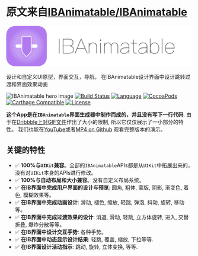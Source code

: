 # 原文来自[IBAnimatable/IBAnimatable](https://github.com/IBAnimatable)

![IBAnimatable](https://raw.githubusercontent.com/IBAnimatable/IBAnimatable-Misc/master/IBAnimatable/Hero.png)

设计和自定义UI原型，界面交互，导航，
在IBAnimatable设计界面中设计跳转过渡和界面效果动画

![IBAnimatable hero image](https://raw.githubusercontent.com/IBAnimatable/IBAnimatable-Misc/master/IBAnimatable/IBAnimatable.gif)
[![Build Status](https://travis-ci.org/IBAnimatable/IBAnimatable.svg?branch=master)](https://travis-ci.org/IBAnimatable/IBAnimatable)
[![Language](https://img.shields.io/badge/language-Swift%204.2-orange.svg)](https://swift.org)
[![CocoaPods](https://img.shields.io/cocoapods/v/IBAnimatable.svg?style=flat)](http://cocoadocs.org/docsets/IBAnimatable/)
[![Carthage Compatible](https://img.shields.io/badge/Carthage-compatible-4BC51D.svg?style=flat)](https://github.com/Carthage/Carthage)
[![License](https://img.shields.io/github/license/IBAnimatable/IBAnimatable.svg?style=flat)](https://github.com/IBAnimatable/IBAnimatable/blob/master/LICENSE)


**这个App是在`IBAnimatable`界面生成器中制作而成的，并且没有写下一行代码**. 
由于在[Dribbble上对GIF文件](https://dribbble.com/shots/2453933-IBAnimatable-Design-App-Store-ready-Apps-in-Interface-Builder)作出了大小的限制,
所以它仅仅展示了一小部分的特性。
我们也能在[YouTube](https://www.youtube.com/watch?v=dvD8X6J1YLM)或者[MP4 on Github](https://github.com/IBAnimatable/IBAnimatable-Misc/blob/master/Videos/IBAnimatable.mp4?raw=true)
观看完整版本的演示。

## 关键的特性
- ✅ **100%与`UIKit`兼容**。全部的`IBAnimatable`APIs都是从`UIKit`中拓展出来的，没有对`UIKit`本身的APIs进行修改。
- ✅ **100%与自动布局和大小兼容**。没有自定义布局系统。
- ✅ **在IB界面中完成用户界面的设计与预览**: 圆角, 粗体, 蒙版, 阴影, 渐变色, 着色, 模糊效果等。
- ✅ **在IB界面中完成动画设计**: 滑动, 褪色, 缩放, 轻跳, 弹泡, 抖动, 旋转, 移动等。
- ✅ **在IB界面中完成过渡效果的设计**: 消退, 滑动, 轻跳, 立方体旋转, 进入, 交替折叠, 爆炸分散等等。
- ✅ **在IB界面中设计交互手势**: 各种手势。 
- ✅ **在IB界面中动态显示设计结果**: 轻跳, 覆盖, 缩放, 下拉等等.
- ✅ **在IB界面设计活动指示**: 跳动, 旋转, 立体变换, 等等. 
